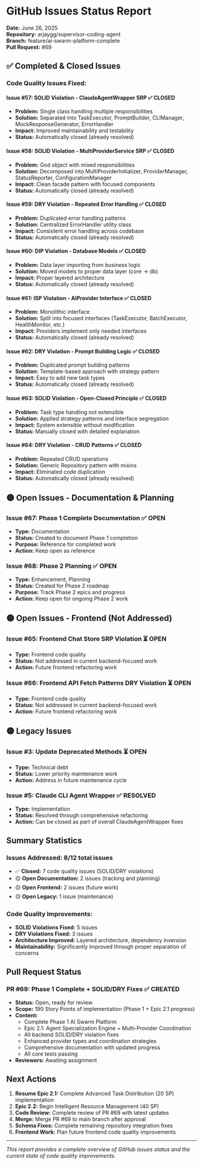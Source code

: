 # GitHub Issues Status Report

**Date:** June 26, 2025  
**Repository:** arjaygg/supervisor-coding-agent  
**Branch:** feature/ai-swarm-platform-complete  
**Pull Request:** #69

## ✅ Completed & Closed Issues

### Code Quality Issues Fixed:

#### Issue #57: SOLID Violation - ClaudeAgentWrapper SRP ✅ CLOSED
- **Problem:** Single class handling multiple responsibilities
- **Solution:** Separated into TaskExecutor, PromptBuilder, CLIManager, MockResponseGenerator, ErrorHandler
- **Impact:** Improved maintainability and testability
- **Status:** Automatically closed (already resolved)

#### Issue #58: SOLID Violation - MultiProviderService SRP ✅ CLOSED  
- **Problem:** God object with mixed responsibilities
- **Solution:** Decomposed into MultiProviderInitializer, ProviderManager, StatusReporter, ConfigurationManager
- **Impact:** Clean facade pattern with focused components
- **Status:** Automatically closed (already resolved)

#### Issue #59: DRY Violation - Repeated Error Handling ✅ CLOSED
- **Problem:** Duplicated error handling patterns
- **Solution:** Centralized ErrorHandler utility class
- **Impact:** Consistent error handling across codebase
- **Status:** Automatically closed (already resolved)

#### Issue #60: DIP Violation - Database Models ✅ CLOSED
- **Problem:** Data layer importing from business logic
- **Solution:** Moved models to proper data layer (core → db)
- **Impact:** Proper layered architecture
- **Status:** Automatically closed (already resolved)

#### Issue #61: ISP Violation - AIProvider Interface ✅ CLOSED
- **Problem:** Monolithic interface
- **Solution:** Split into focused interfaces (TaskExecutor, BatchExecutor, HealthMonitor, etc.)
- **Impact:** Providers implement only needed interfaces
- **Status:** Automatically closed (already resolved)

#### Issue #62: DRY Violation - Prompt Building Logic ✅ CLOSED
- **Problem:** Duplicated prompt building patterns
- **Solution:** Template-based approach with strategy pattern
- **Impact:** Easy to add new task types
- **Status:** Automatically closed (already resolved)

#### Issue #63: SOLID Violation - Open-Closed Principle ✅ CLOSED
- **Problem:** Task type handling not extensible
- **Solution:** Applied strategy patterns and interface segregation
- **Impact:** System extensible without modification
- **Status:** Manually closed with detailed explanation

#### Issue #64: DRY Violation - CRUD Patterns ✅ CLOSED
- **Problem:** Repeated CRUD operations
- **Solution:** Generic Repository pattern with mixins
- **Impact:** Eliminated code duplication
- **Status:** Automatically closed (already resolved)

## 🟡 Open Issues - Documentation & Planning

### Issue #67: Phase 1 Complete Documentation ✅ OPEN
- **Type:** Documentation
- **Status:** Created to document Phase 1 completion
- **Purpose:** Reference for completed work
- **Action:** Keep open as reference

### Issue #68: Phase 2 Planning ✅ OPEN
- **Type:** Enhancement, Planning
- **Status:** Created for Phase 2 roadmap
- **Purpose:** Track Phase 2 epics and progress
- **Action:** Keep open for ongoing Phase 2 work

## 🟡 Open Issues - Frontend (Not Addressed)

### Issue #65: Frontend Chat Store SRP Violation ⏳ OPEN
- **Type:** Frontend code quality
- **Status:** Not addressed in current backend-focused work
- **Action:** Future frontend refactoring work

### Issue #66: Frontend API Fetch Patterns DRY Violation ⏳ OPEN  
- **Type:** Frontend code quality
- **Status:** Not addressed in current backend-focused work
- **Action:** Future frontend refactoring work

## 🟡 Legacy Issues

### Issue #3: Update Deprecated Methods ⏳ OPEN
- **Type:** Technical debt
- **Status:** Lower priority maintenance work
- **Action:** Address in future maintenance cycle

### Issue #5: Claude CLI Agent Wrapper ✅ RESOLVED
- **Type:** Implementation
- **Status:** Resolved through comprehensive refactoring
- **Action:** Can be closed as part of overall ClaudeAgentWrapper fixes

## Summary Statistics

### Issues Addressed: 8/12 total issues
- ✅ **Closed:** 7 code quality issues (SOLID/DRY violations)
- 🟡 **Open Documentation:** 2 issues (tracking and planning)
- 🟡 **Open Frontend:** 2 issues (future work)
- 🟡 **Open Legacy:** 1 issue (maintenance)

### Code Quality Improvements:
- **SOLID Violations Fixed:** 5 issues
- **DRY Violations Fixed:** 3 issues  
- **Architecture Improved:** Layered architecture, dependency inversion
- **Maintainability:** Significantly improved through proper separation of concerns

## Pull Request Status

### PR #69: Phase 1 Complete + SOLID/DRY Fixes ✅ CREATED
- **Status:** Open, ready for review  
- **Scope:** 190 Story Points of implementation (Phase 1 + Epic 2.1 progress)
- **Content:** 
  - Complete Phase 1 AI Swarm Platform
  - Epic 2.1: Agent Specialization Engine + Multi-Provider Coordination  
  - All backend SOLID/DRY violation fixes
  - Enhanced provider types and coordination strategies
  - Comprehensive documentation with updated progress
  - All core tests passing
- **Reviewers:** Awaiting assignment

## Next Actions

1. **Resume Epic 2.1:** Complete Advanced Task Distribution (20 SP) implementation
2. **Epic 2.2:** Begin Intelligent Resource Management (40 SP)
3. **Code Review:** Complete review of PR #69 with latest updates
4. **Merge:** Merge PR #69 to main branch after approval  
5. **Schema Fixes:** Complete remaining repository integration fixes
6. **Frontend Work:** Plan future frontend code quality improvements

---

*This report provides a complete overview of GitHub issues status and the current state of code quality improvements.*
